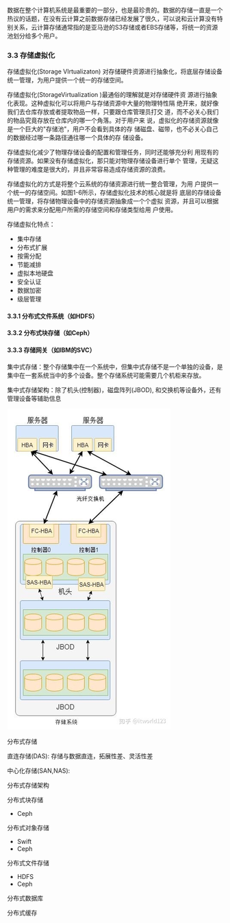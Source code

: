 数据在整个计算机系统是最重要的一部分，也是最珍贵的。数据的存储一直是一个热议的话题，在没有云计算之前数据存储已经发展了很久，可以说和云计算没有特别关系，云计算存储通常指的是亚马逊的S3存储或者EBS存储等，将统一的资源池划分给多个用户。

### 3.3 存储虚拟化

存储虚拟化(Storage VIrtualizaton) 对存储硬件资源进行抽象化，将底层存储设备统一管理，为用户提供一个统一的存储空间。

存储虚拟化(StorageVirtualization )最通俗的理解就是对存储硬件资
源进行抽象化表现。这种虚拟化可以将用户与存储资源中大量的物理特性隔
绝开来，就好像我们去仓库存放或者提取物品一样，只要跟仓库管理员打交
道，而不必关心我们的物品究竟存放在仓库内的哪一个角落。对于用户来
说，虚拟化的存储资源就像是一个巨大的"存储池"，用户不会看到具体的存
储磁盘、磁带，也不必关心自己的数据经过哪一条路径通往哪一个具体的存
储设备。

  存储虚拟化减少了物理存储设备的配置和管理任务，同时还能够充分利
用现有的存储资源。如果没有存储虚拟化，那只能对物理存储设备进行单个
管理，无疑这种管理的难度是很大的，并且非常容易造成存储资源的浪费。

  存储虚拟化的方式是将整个云系统的存储资源进行统一整合管理，为用
户提供一个统一的存储空间。如图1-6所示，存储虚拟化技术的核心就是将
底层的存储设备统一管理，将存储物理设备中的存储资源抽象成一个个虚拟
资源，并且可以根据用户的需求来分配用户所需的存储空间和存储类型给用
户使用。





存储虚拟化特点：

* 集中存储
* 分布式扩展
* 按需分配
* 节能减排
* 虚拟本地硬盘
* 安全认证
* 数据加密
* 级层管理

#### 3.3.1 分布式文件系统（如HDFS）

#### 3.3.2 分布式块存储（如Ceph）

#### 3.3.3 存储网关（如IBM的SVC）





集中式存储：整个存储集中在一个系统中，但集中式存储不是一个单独的设备，是集中在一套系统当中的多个设备。整个存储系统可能需要几个机柜来存放。

集中式存储架构：除了机头(控制器)，磁盘阵列(JBOD), 和交换机等设备外，还有管理设备等辅助信息



![](image/集中式存储.jpg)

分布式存储

直连存储(DAS): 存储与数据直连，拓展性差、灵活性差

中心化存储(SAN,NAS):

分布式存储架构

分布式块存储

* Ceph

分布式对象存储

* Swift
* Ceph

分布式文件存储

* HDFS
* Ceph

分布式数据库

分布式缓存